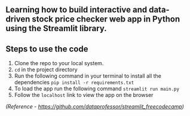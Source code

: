 ## Learning how to build interactive and data-driven stock price checker web app in Python using the Streamlit library.

## Steps to use the code
1. Clone the repo to your local system.
2. `cd` in the project directory
3. Run the following command in your terminal to install all the dependencies `pip install -r requirements.txt`
4. To load the app run the following command `streamlit run main.py`
5. Follow the `localhost` link to view the app on the browser

*(Reference - https://github.com/dataprofessor/streamlit_freecodecamp)*


